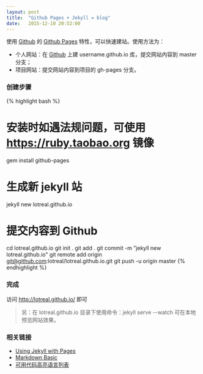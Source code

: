 ```yaml
---
layout: post
title:  "Github Pages + Jekyll = blog"
date:   2015-12-10 20:52:00
---
```


使用 [Github] 的 [Github Pages] 特性，可以快速建站。使用方法为：

* 个人网站：在 [Github] 上建 username.github.io 库，提交网站内容到 master 分支；
* 项目网站：提交网站内容到项目的 gh-pages 分支。

### 创建步骤

{% highlight bash %}
# 安装时如遇法规问题，可使用 https://ruby.taobao.org 镜像
gem install github-pages

# 生成新 jekyll 站
jekyll new lotreal.github.io

# 提交内容到 Github
cd lotreal.github.io
git init .
git add .
git commit -m "jekyll new lotreal.github.io"
git remote add origin git@github.com:lotreal/lotreal.github.io.git
git push -u origin master
{% endhighlight %}

### 完成
访问 http://lotreal.github.io/ 即可

> 另：在 lotreal.github.io 目录下使用命令：jekyll serve --watch 可在本地预览网站效果。

### 相关链接
* [Using Jekyll with Pages](https://help.github.com/articles/using-jekyll-with-pages/)
* [Markdown Basic](http://daringfireball.net/projects/markdown/basics)
* [可用代码高亮语言列表](http://pygments.org/docs/lexers/)

[Github]:       https://github.com
[Github Pages]: https://pages.github.com
